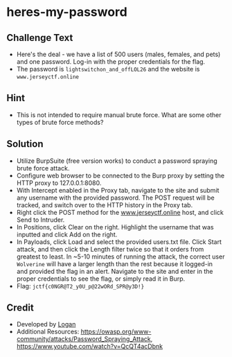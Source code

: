 # heres-my-password

## Challenge Text
* Here's the deal - we have a list of 500 users (males, females, and pets) and one password. Log-in with the proper credentials for the flag.
* The password is `lightswitchon_and_offLOL26` and the website is `www.jerseyctf.online`

## Hint
* This is not intended to require manual brute force. What are some other types of brute force methods?

## Solution
* Utilize BurpSuite (free version works) to conduct a password spraying brute force attack.
* Configure web browser to be connected to the Burp proxy by setting the HTTP proxy to 127.0.0.1:8080.
* With Intercept enabled in the Proxy tab, navigate to the site and submit any username with the provided password. The POST request will be tracked, and switch over to the HTTP history in the Proxy tab.
* Right click the POST method for the www.jerseyctf.online host, and click Send to Intruder.
* In Positions, click Clear on the right. Highlight the username that was inputted and click Add on the right.
* In Payloads, click Load and select the provided users.txt file. Click Start attack, and then click the Length filter twice so that it orders from greatest to least. In ~5-10 minutes of running the attack, the correct user `Wolverine` will have a larger length than the rest because it logged-in and provided the flag in an alert. Navigate to the site and enter in the proper credentials to see the flag, or simply read it in Burp.
* Flag: `jctf{c0NGR@T2_y0U_p@22wORd_SPR@y3D!}`

## Credit
* Developed by [Logan](https://github.com/Git-Logan)
* Additional Resources: https://owasp.org/www-community/attacks/Password_Spraying_Attack, https://www.youtube.com/watch?v=QcQT4acDbnk